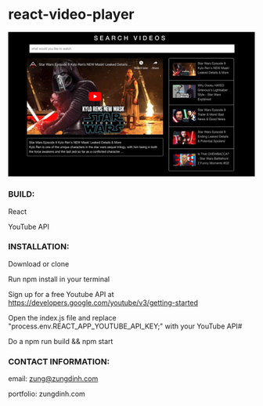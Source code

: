 # react-video-player


<img src="/public/images/screenshot.png">

### BUILD:
React

YouTube API

### INSTALLATION:
Download or clone 

Run npm install in your terminal

Sign up for a free Youtube API at https://developers.google.com/youtube/v3/getting-started

Open the index.js file and replace "process.env.REACT_APP_YOUTUBE_API_KEY;" with your YouTube API#

Do a npm run build && npm start 

### CONTACT INFORMATION:
email: zung@zungdinh.com

portfolio: zungdinh.com 
